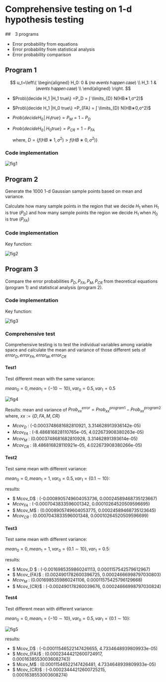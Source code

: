 # Comprehensive testing on 1-d hypothesis testing

##　3 programs

* Error probability from equations
* Error probability from statistical analysis
* Error probability comparison

## Program 1

$$
u_t=\left\{
\begin{aligned}
H_0: 0 & (𝑛𝑜 𝑒𝑣𝑒𝑛𝑡𝑠 ℎ𝑎𝑝𝑝𝑒𝑛 𝑐𝑎𝑠𝑒)  \\
H_1: 1 & (𝑒𝑣𝑒𝑛𝑡𝑠 ℎ𝑎𝑝𝑝𝑒𝑛 𝑐𝑎𝑠𝑒) \\
\end{aligned}
\right.
$$

* $Prob\{decide H_1 |H_1 true\} =P_D = ∫ \limits_{D} N(HB∗1,σ^2)$

* $Prob\{decide H_1 |H_0 true\} =P_{FA} = ∫ \limits_{D} N(HB∗0,σ^2)$

* $Prob\{decide H_0│H_1 true\}=P_M=1-P_D$

* $Prob\{decide H_0│H_0 true\}=P_{CR}=1-P_{FA}$

  where, $D = \{f(HB∗1,σ^2) > f(HB∗0,σ^2)\}$

### Code implementation

![fig1](/Current_Progress/Summer20_week6/figs/fig1.png)

## Program 2

Generate the 1000 1-d Gaussian sample points based on mean and variance.

Calculate how many sample points in the region that we decide $H_1$ when $H_1$ is true ($P_D$) and how many sample points the region we decide $H_1$ when $H_0$ is true ($P_{FA}$)

### Code implementation

Key function:

![fig2](/Current_Progress/Summer20_week6/figs/fig2.png)

## Program 3

Compare the error probabilities $P_D,P_{FA},P_M,P_{CR}$ from theoretical equations (program 1) and statistical analysis (program 2). 

### Code implementation 

Key function:

![fig3](/Current_Progress/Summer20_week6/figs/fig3.png)

### Comprehensive test

Comprehensive testing is to test the individual variables among variable space and calculate the mean and variance of those different sets of $error_D,error_{FA},error_M,error_{CR}$

#### Test1

Test different mean with the same variance:

$mean_0 = 0,mean_1 = \{-10 \sim 10\}, var_0 = 0.5, var_1 = 0.5$

![fig4](/Current_Progress/Summer20_week6/figs/fig4.png)

Results:
mean and variance of $Prob_{xx}^{error} = Prob_{xx}^{program1} - Prob_{xx}^{program2}$ where, $xx:=\{D,FA,M,CR\}$

* $Mcov_D$ : (-0.0003748681682810921, 3.314628913936142e-05)
* $Mcov_{FA}$ : (-8.486816828110765e-05, 4.022673908380263e-05)
* $Mcov_M$ : (0.0003748681682810928, 3.31462891393614e-05)
* $Mcov_{CR}$ : (8.486816828110921e-05, 4.022673908380266e-05)

#### Test2

Test same mean with different variance:

$mean_0 = 0,mean_1 = 1, var_0 = 0.5, var_1 = \{0.1 \sim 10\}$:

results:
* $ Mcov_D$ : (-0.0008905749604053736, 0.00024589468735123667)
* $Mcov_{FA}$ : (-0.0007043833596001342, 0.00010264520509596695)
* $ Mcov_M$ : (0.0008905749604053775, 0.00024589468735123645)
* $Mcov_{CR}$ : (0.0007043833596001348, 0.00010264520509596699)

#### Test3

Test same mean with different variance:

$mean_0 = 0,mean_1 = 1, var_0 = \{0.1 \sim 10\}, var_1 = 0.5$:

results:

* $ Mcov_D $ : (-0.0016985359860241113, 0.0001157542579612967)
* $ Mcov_{FA}$ : (0.0024901782600396725, 0.00024666998797030803)
* $Mcov_M$ : (0.0016985359860241106, 0.00011575425796129668)
* $ Mcov_{CR}$ : (-0.002490178260039676, 0.00024666998797030824)

#### Test4

Test different mean with different variance:

$mean_0 = 0,mean_1 = \{-10 \sim 10\}, var_0 = 0.5, var_1 = \{0.1 \sim 10\}$:

![fig5](/Current_Progress/Summer20_week6/figs/fig5.png)

results:

* $ Mcov_D$ : (-0.00011546522147426655, 4.7334648939809933e-05)
* $ Mcov_{FA}$ : (0.00023444212600724917, 0.00016385530036082743)
* $ Mcov_M$ : (0.00011546522147426481, 4.7334648939809933e-05)
* $ Mcov_{CR}$ : (-0.00023444212600725215, 0.0001638553003608274)



